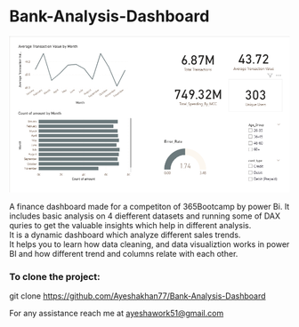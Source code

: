 # Bank-Analysis-Dashboard
<p align="center">
  <img src="./overview.png" alt="Preview Image" width="1200"/>
</p>

A finance dashboard made for a competiton of 365Bootcamp by power Bi. It includes basic analysis on 4 diefferent datasets and running some of DAX quries to get the valuable insights which help in different analysis. <br>
It is a dynamic dashboard which analyze different sales trends. <br>
It helps you to learn how data cleaning, and data visualiztion works in power BI and how different trend and columns relate with each other.

### To clone the project:
git clone https://github.com/Ayeshakhan77/Bank-Analysis-Dashboard

For any assistance reach me at ayeshawork51@gmail.com
